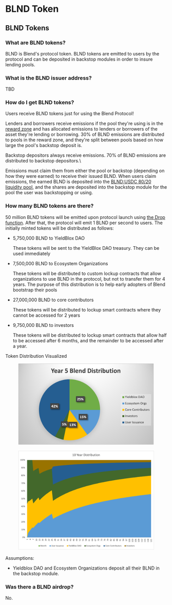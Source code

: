 # BLND Token

## BLND Tokens

### What are BLND tokens?

BLND is Blend's protocol token. BLND tokens are emitted to users by the protocol and can be deposited in backstop modules in order to insure lending pools.

### What is the BLND issuer address?

TBD

### How do I get BLND tokens?

Users receive BLND tokens just for using the Blend Protocol!

Lenders and borrowers receive emissions if the pool they're using is in the [reward zone](../whitepaper/blend-whitepaper.md#reward-zone) and has allocated emissions to lenders or borrowers of the asset they're lending or borrowing. 30% of BLND emissions are distributed to pools in the reward zone, and they're split between pools based on how large the pool's backstop deposit is.&#x20;

Backstop depositors always receive emissions. 70% of BLND emissions are distributed to backstop depositors.\


Emissions must claim them from either the pool or backstop (depending on how they were earned) to receive their issued BLND. When users claim emissions, the earned BLND is deposited into the [BLND:USDC 80/20 liquidity pool](backstopping.md#what-are-blnd-usdc-80-20-liquidity-pool-shares), and the shares are deposited into the backstop module for the pool the user was backstopping or using.&#x20;

### How many BLND tokens are there?

50 million BLND tokens will be emitted upon protocol launch using [the Drop function](../whitepaper/blend-whitepaper.md#emissions-drop). After that, the protocol will emit 1 BLND per second to users. The initially minted tokens will be distributed as follows:

*   5,750,000 BLND to YieldBlox DAO

    These tokens will be sent to the YieldBlox DAO treasury. They can be used immediately
*   7,500,000 BLND to Ecosystem Organizations

    These tokens will be distributed to custom lockup contracts that allow organizations to use BLND in the protocol, but not to transfer them for 4 years. The purpose of this distribution is to help early adopters of Blend bootstrap their pools
*   27,000,000 BLND to core contributors

    These tokens will be distributed to lockup smart contracts where they cannot be accessed for 2 years
*   9,750,000 BLND to investors

    These tokens will be distributed to lockup smart contracts that allow half to be accessed after 6 months, and the remainder to be accessed after a year.

Token Distribution Visualized

<figure><img src="../.gitbook/assets/5yrblnddistro.png" alt=""><figcaption></figcaption></figure>

<figure><img src="../.gitbook/assets/blnd10yrdistro.png" alt=""><figcaption></figcaption></figure>

Assumptions:

* Yieldblox DAO and Ecosystem Organizations deposit all their BLND in the backstop module.

### Was there a BLND airdrop?

No.
